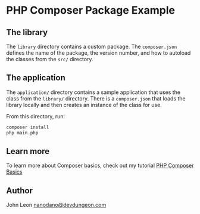 # PHP Composer Package Example

## The library

The `library` directory contains a custom package.
The `composer.json` defines the name of the package,
the version number, and how to autoload the classes from the `src/` directory.

## The application

The `application/` directory contains a sample
application that uses the class from the `library/`
directory. There is a `composer.json` that loads
the library locally and then creates an instance
of the class for use.

From this directory, run:

```bash
composer install
php main.php
```

## Learn more

To learn more about Composer basics, check out my
tutorial [PHP Composer Basics](https://www.devdungeon.com/content/php-composer-basics)

## Author

John Leon <nanodano@devdungeon.com>
